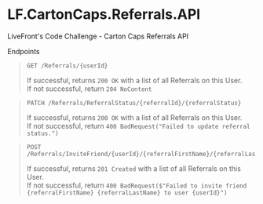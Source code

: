 # LF.CartonCaps.Referrals.API
LiveFront's Code Challenge - Carton Caps Referrals API

Endpoints
> ```http 
> GET /Referrals/{userId}
> ```
> If successful, returns `200 OK` with a list of all Referrals on this User. <br>
> If not successful, return `204 NoContent`
 
> ```http 
> PATCH /Referrals/ReferralStatus/{referralId}/{referralStatus}
> ```
> If successful, returns `200 OK` with a list of all Referrals on this User. <br>
> If not successful, return `400 BadRequest("Failed to update referral status.")`

> ```http 
> POST /Referrals/InviteFriend/{userId}/{referralFirstName}/{referralLastName}
> ```
> If successful, returns `201 Created` with a list of all Referrals on this User. <br>
> If not successful, return `400 BadRequest($"Failed to invite friend {referralFirstName} {referralLastName} to user {userId}")`

